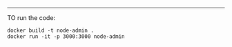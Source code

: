 <hr>

<P>  TO run the code: </p>

```
docker build -t node-admin .
docker run -it -p 3000:3000 node-admin
```
